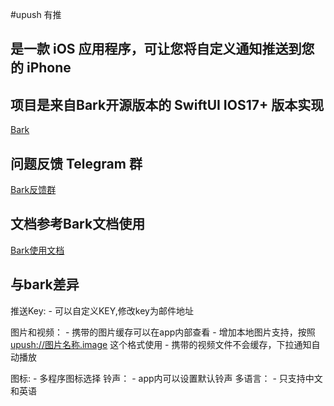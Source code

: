 
#upush 有推
## 是一款 iOS 应用程序，可让您将自定义通知推送到您的 iPhone

## 项目是来自Bark开源版本的 SwiftUI IOS17+ 版本实现
[Bark](https://github.com/Finb/Bark)



## 问题反馈 Telegram 群
[Bark反馈群](https://t.me/joinchat/OsCbLzovUAE0YjY1)


## 文档参考Bark文档使用

[Bark使用文档](https://github.com/Finb/Bark/blob/master/README.md)


## 与bark差异

推送Key:
	- 可以自定义KEY,修改key为邮件地址
	
图片和视频：
	- 携带的图片缓存可以在app内部查看
	- 增加本地图片支持，按照 [upush://图片名称.image](https://) 这个格式使用
	- 携带的视频文件不会缓存，下拉通知自动播放

图标:
	- 多程序图标选择
铃声：
	- app内可以设置默认铃声
多语言： 
	- 只支持中文和英语
	




